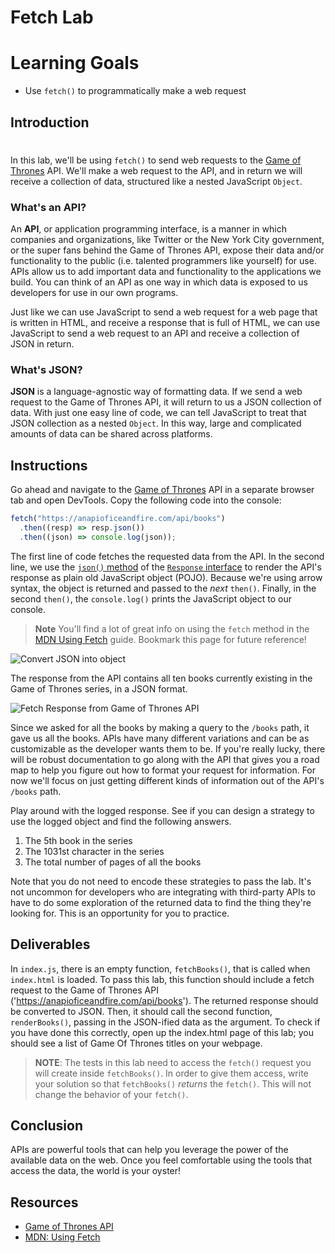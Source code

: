 # Fetch Lab

# Learning Goals

- Use `fetch()` to programmatically make a web request

## Introduction
#
In this lab, we'll be using `fetch()` to send web requests to the [Game of
Thrones][got] API. We'll make a web request to the API, and in return we will
receive a collection of data, structured like a nested JavaScript `Object`.

### What's an API?

An **API**, or application programming interface, is a manner in which companies
and organizations, like Twitter or the New York City government, or the super
fans behind the Game of Thrones API, expose their data and/or functionality to
the public (i.e. talented programmers like yourself) for use. APIs allow us to
add important data and functionality to the applications we build. You can think
of an API as one way in which data is exposed to us developers for use in our
own programs.

Just like we can use JavaScript to send a web request for a web page that is
written in HTML, and receive a response that is full of HTML, we can use
JavaScript to send a web request to an API and receive a collection of JSON in
return.

### What's JSON?

**JSON** is a language-agnostic way of formatting data. If we send a web request
to the Game of Thrones API, it will return to us a JSON collection of data. With
just one easy line of code, we can tell JavaScript to treat that JSON collection
as a nested `Object`. In this way, large and complicated amounts of data can be
shared across platforms.

## Instructions

Go ahead and navigate to the [Game of Thrones][got] API in a separate browser
tab and open DevTools. Copy the following code into the console:

```js
fetch("https://anapioficeandfire.com/api/books")
  .then((resp) => resp.json())
  .then((json) => console.log(json));
```

The first line of code fetches the requested data from the API. In the second
line, we use the [`json()` method][json method] of the [`Response`
interface][response interface] to render the API's response as plain old
JavaScript object (POJO). Because we're using arrow syntax, the object is
returned and passed to the _next_ `then()`. Finally, in the second `then()`, the
`console.log()` prints the JavaScript object to our console.

> **Note** You'll find a lot of great info on using the `fetch` method in the
> [MDN Using Fetch][fetch] guide. Bookmark this page for future reference!

![Convert JSON into object](https://curriculum-content.s3.amazonaws.com/fewpjs/fewpjs-fetch-lab/Image_26_FullAsynchronousJavaScript.png)

The response from the API contains all ten books currently existing in the Game
of Thrones series, in a JSON format.

![Fetch Response from Game of Thrones API](https://curriculum-content.s3.amazonaws.com/web-development/js/ajax/fetch_lab_promises_response.png)

Since we asked for all the books by making a query to the `/books` path, it gave
us all the books. APIs have many different variations and can be as customizable
as the developer wants them to be. If you're really lucky, there will be robust
documentation to go along with the API that gives you a road map to help you
figure out how to format your request for information. For now we'll focus on
just getting different kinds of information out of the API's `/books` path.

Play around with the logged response. See if you can design a strategy to use
the logged object and find the following answers.

1. The 5th book in the series
2. The 1031st character in the series
3. The total number of pages of all the books

Note that you do not need to encode these strategies to pass the lab. It's not
uncommon for developers who are integrating with third-party APIs to have to do
some exploration of the returned data to find the thing they're looking for.
This is an opportunity for you to practice.

## Deliverables

In `index.js`, there is an empty function, `fetchBooks()`, that is called when
`index.html` is loaded. To pass this lab, this function should include a fetch
request to the Game of Thrones API ('https://anapioficeandfire.com/api/books').
The returned response should be converted to JSON. Then, it should call the
second function, `renderBooks()`, passing in the JSON-ified data as the
argument. To check if you have done this correctly, open up the index.html page
of this lab; you should see a list of Game Of Thrones titles on your webpage.

> **NOTE**: The tests in this lab need to access the `fetch()` request you will
> create inside `fetchBooks()`. In order to give them access, write your
> solution so that `fetchBooks()` _returns_ the `fetch()`. This will not change
> the behavior of your `fetch()`.

## Conclusion

APIs are powerful tools that can help you leverage the power of the available
data on the web. Once you feel comfortable using the tools that access the data,
the world is your oyster!

## Resources

- [Game of Thrones API][got]
- [MDN: Using Fetch][fetch]

[got]: https://anapioficeandfire.com/
[json method]: https://developer.mozilla.org/en-US/docs/Web/API/Response/json
[response interface]: https://developer.mozilla.org/en-US/docs/Web/API/Response
[fetch]: https://developer.mozilla.org/en-US/docs/Web/API/Fetch_API/Using_Fetch
